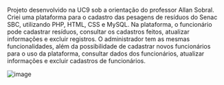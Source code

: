 Projeto desenvolvido na UC9 sob a orientação do professor Allan Sobral. Criei uma plataforma para o cadastro das pesagens de resíduos do Senac SBC, utilizando PHP, HTML, CSS e MySQL. Na plataforma, o funcionário pode cadastrar resíduos, consultar os cadastros feitos, atualizar informações e excluir registros. O administrador tem as mesmas funcionalidades, além da possibilidade de cadastrar novos funcionários para o uso da plataforma, consultar dados dos funcionários, atualizar informações e excluir cadastros de funcionários.

![image](https://github.com/user-attachments/assets/7dad1e6b-346e-452d-8c0d-9ad438ce04a0)
